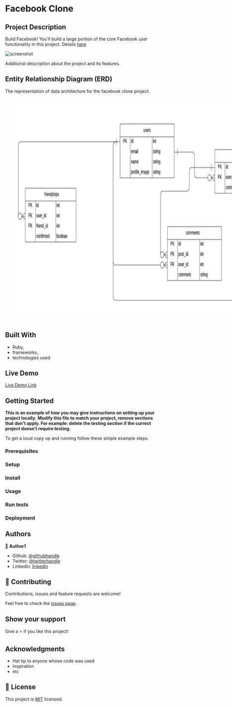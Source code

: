 # Facebook Clone

## Project Description
Build Facebook! You’ll build a large portion of the core Facebook user functionality in this project. Details [here](https://www.theodinproject.com/courses/ruby-on-rails/lessons/final-project#assignment)

![screenshot](./app_screenshot.png)

Additional description about the project and its features.

## Entity Relationship Diagram (ERD)
  The representation of data architecture for the facebook clone project.

  <div style="width: 960px; height: 720px; margin: 10px; position: relative;">
  	<img style="width:960px; height:720px" src="docs/facebook-clone(erd).jpeg"/>
  </div>

## Built With

- Ruby,
- frameworks,
- technologies used

## Live Demo

[Live Demo Link](https://livedemo.com)


## Getting Started

**This is an example of how you may give instructions on setting up your project locally.**
**Modify this file to match your project, remove sections that don't apply. For example: delete the testing section if the currect project doesn't require testing.**


To get a local copy up and running follow these simple example steps.

### Prerequisites

### Setup

### Install

### Usage

### Run tests

### Deployment



## Authors

👤 **Author1**

- Github: [@githubhandle](https://github.com/githubhandle)
- Twitter: [@twitterhandle](https://twitter.com/twitterhandle)
- Linkedin: [linkedin](https://linkedin.com/linkedinhandle)

## 🤝 Contributing

Contributions, issues and feature requests are welcome!

Feel free to check the [issues page](issues/).

## Show your support

Give a ⭐️ if you like this project!

## Acknowledgments

- Hat tip to anyone whose code was used
- Inspiration
- etc

## 📝 License

This project is [MIT](lic.url) licensed.
